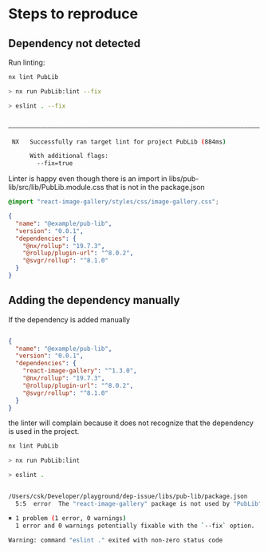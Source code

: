 # Steps to reproduce

## Dependency not detected
Run linting:

```bash
nx lint PubLib

> nx run PubLib:lint --fix

> eslint . --fix


——————————————————————————————————————————————————————————————————————————————————————————————————

 NX   Successfully ran target lint for project PubLib (884ms)

      With additional flags:
        --fix=true
```

Linter is happy even though there is an import in libs/pub-lib/src/lib/PubLib.module.css that is not in the package.json

```css
@import "react-image-gallery/styles/css/image-gallery.css";
```

```json
{
  "name": "@example/pub-lib",
  "version": "0.0.1",
  "dependencies": {
    "@nx/rollup": "19.7.3",
    "@rollup/plugin-url": "^8.0.2",
    "@svgr/rollup": "^8.1.0"
  }
}
```

## Adding the dependency manually

If the dependency is added manually

```json

{
  "name": "@example/pub-lib",
  "version": "0.0.1",
  "dependencies": {
    "react-image-gallery": "^1.3.0",
    "@nx/rollup": "19.7.3",
    "@rollup/plugin-url": "^8.0.2",
    "@svgr/rollup": "^8.1.0"
  }
}
```

the linter will complain because it does not recognize that the dependency is used in the project.

```bash
nx lint PubLib

> nx run PubLib:lint

> eslint .


/Users/csk/Developer/playground/dep-issue/libs/pub-lib/package.json
  5:5  error  The "react-image-gallery" package is not used by "PubLib" project  @nx/dependency-checks

✖ 1 problem (1 error, 0 warnings)
  1 error and 0 warnings potentially fixable with the `--fix` option.

Warning: command "eslint ." exited with non-zero status code

```